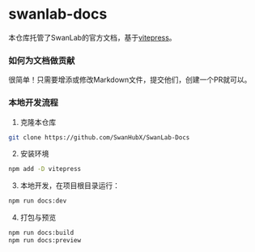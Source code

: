 # swanlab-docs

本仓库托管了SwanLab的官方文档，基于[vitepress](https://vitepress.dev/zh/guide/getting-started)。



### 如何为文档做贡献

很简单！只需要增添或修改Markdown文件，提交他们，创建一个PR就可以。



### 本地开发流程

1. 克隆本仓库

```bash
git clone https://github.com/SwanHubX/SwanLab-Docs
```



2. 安装环境

```bash
npm add -D vitepress
```



3. 本地开发，在项目根目录运行：

```bash
npm run docs:dev
```

4. 打包与预览

```bash
npm run docs:build
npm run docs:preview
```